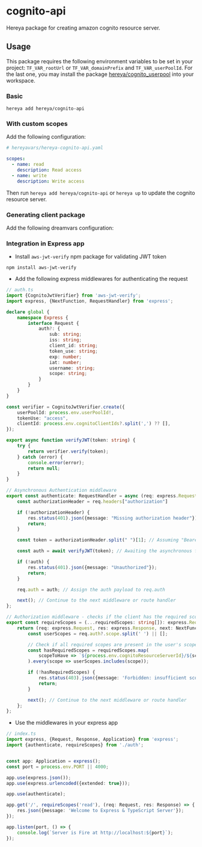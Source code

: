 # cognito-api

Hereya package for creating amazon cognito resource server.

## Usage

This package requires the following environment variables to be set in your project: `TF_VAR_rootUrl` or `TF_VAR_domainPrefix` and `TF_VAR_userPoolId`. For the last one, you may install the package [hereya/cognito_userpool](https://github.com/hereya/cognito_userpool) into your workspace.

### Basic

```shell
hereya add hereya/cognito-api
```

### With custom scopes

Add the following configuration:

```yaml
# hereyavars/hereya-cognito-api.yaml

scopes:
  - name: read
    description: Read access
  - name: write
    description: Write access
```

Then run `hereya add hereya/cognito-api` or `hereya up` to update the cognito resource
server.

### Generating client package

Add the following dreamvars configuration:

### Integration in Express app

- Install `aws-jwt-verify` npm package for validating JWT token

```shell
npm install aws-jwt-verify
```

- Add the following express middlewares for authenticating the request

```typescript
// auth.ts
import {CognitoJwtVerifier} from 'aws-jwt-verify';
import express, {NextFunction, RequestHandler} from 'express';

declare global {
    namespace Express {
        interface Request {
            auth?: {
                sub: string;
                iss: string;
                client_id: string;
                token_use: string;
                exp: number;
                iat: number;
                username: string;
                scope: string;
            }
        }
    }
}

const verifier = CognitoJwtVerifier.create({
    userPoolId: process.env.userPoolId!,
    tokenUse: "access",
    clientId: process.env.cognitoClientIds?.split(',') ?? [],
});

export async function verifyJWT(token: string) {
    try {
        return verifier.verify(token);
    } catch (error) {
        console.error(error);
        return null;
    }
}

// Asynchronous Authentication middleware
export const authenticate: RequestHandler = async (req: express.Request, res: express.Response, next: NextFunction) => {
    const authorizationHeader = req.headers["authorization"]

    if (!authorizationHeader) {
        res.status(401).json({message: "Missing authorization header"});
        return;
    }

    const token = authorizationHeader.split(" ")[1]; // Assuming "Bearer <token>" format

    const auth = await verifyJWT(token); // Awaiting the asynchronous function

    if (!auth) {
        res.status(401).json({message: "Unauthorized"});
        return;
    }

    req.auth = auth; // Assign the auth payload to req.auth

    next(); // Continue to the next middleware or route handler
};

// Authorization middleware - checks if the client has the required scopes
export const requireScopes = (...requiredScopes: string[]): express.RequestHandler => {
    return (req: express.Request, res: express.Response, next: NextFunction) => {
        const userScopes = req.auth?.scope.split(' ') || [];

        // Check if all required scopes are present in the user's scopes
        const hasRequiredScopes = requiredScopes.map(
            scopeToHave => `${process.env.cognitoResourceServerId}/${scopeToHave}`
        ).every(scope => userScopes.includes(scope));

        if (!hasRequiredScopes) {
            res.status(403).json({message: 'Forbidden: insufficient scopes'});
            return;
        }

        next(); // Continue to the next middleware or route handler
    };
};
```

- Use the middlewares in your express app

```typescript
// index.ts
import express, {Request, Response, Application} from 'express';
import {authenticate, requireScopes} from './auth';


const app: Application = express();
const port = process.env.PORT || 4000;

app.use(express.json());
app.use(express.urlencoded({extended: true}));

app.use(authenticate);

app.get('/', requireScopes('read'), (req: Request, res: Response) => {
    res.json({message: 'Welcome to Express & TypeScript Server'});
});

app.listen(port, () => {
    console.log(`Server is Fire at http://localhost:${port}`);
});
```
